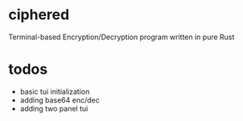 # ciphered
Terminal-based Encryption/Decryption program written in pure Rust
# todos
- basic tui initialization
- adding base64 enc/dec 
- adding two panel tui
